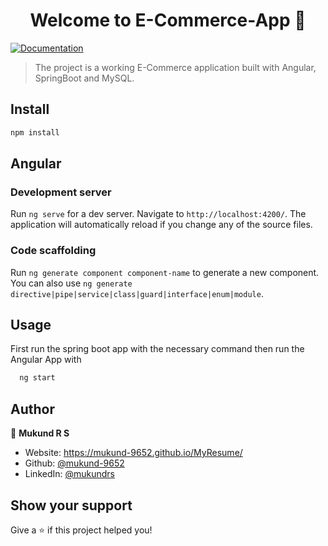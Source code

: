 <h1 align="center">Welcome to E-Commerce-App 👋</h1>
<p>
  <a href="https://github.com/mukund-9652/Ecommerce-SpringBoot-Angular" target="_blank">
    <img alt="Documentation" src="https://img.shields.io/badge/documentation-yes-brightgreen.svg" />
  </a>
</p>

> The project is a working E-Commerce application built with Angular, SpringBoot and MySQL.

## Install

```sh
npm install
```

## Angular
### Development server

Run `ng serve` for a dev server. Navigate to `http://localhost:4200/`. The application will automatically reload if you change any of the source files.

### Code scaffolding

Run `ng generate component component-name` to generate a new component. You can also use `ng generate directive|pipe|service|class|guard|interface|enum|module`.

## Usage

First run the spring boot app with the necessary command then run the Angular App with 
```sh
  ng start
```

## Author

👤 **Mukund R S**

* Website: https://mukund-9652.github.io/MyResume/
* Github: [@mukund-9652](https://github.com/mukund-9652)
* LinkedIn: [@mukundrs](https://linkedin.com/in/mukundrs)

## Show your support

Give a ⭐️ if this project helped you!
